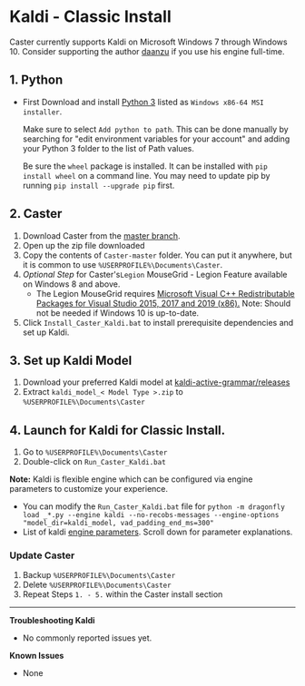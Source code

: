 # Kaldi - Classic Install

Caster currently supports Kaldi on Microsoft Windows 7 through Windows 10. Consider supporting the author [daanzu](https://github.com/sponsors/daanzu) if you use his engine full-time.

## 1. Python

- First Download and install [Python 3](https://www.python.org/downloads/release/python-388/) listed as `Windows x86-64 MSI installer`.

    Make sure to select `Add python to path`. This can be done manually by searching for "edit environment variables for your account" and adding your Python 3 folder to the list of Path values.

    Be sure the `wheel` package is installed. It can be installed with `pip install wheel` on a command line. You may need to update pip by running `pip install --upgrade pip` first.

## 2. Caster

1. Download Caster from the [master branch](https://github.com/dictation-toolbox/Caster/archive/master.zip).
2. Open up the zip file downloaded
3. Copy the contents of `Caster-master` folder. You can put it anywhere, but it is common to use `%USERPROFILE%\Documents\Caster`.
4. *Optional Step* for Caster's`Legion` MouseGrid - Legion Feature available on Windows 8 and above.
    - The Legion MouseGrid requires [Microsoft Visual C++ Redistributable Packages for Visual Studio 2015, 2017 and 2019 (x86).](https://support.microsoft.com/en-nz/help/2977003/the-latest-supported-visual-c-downloads) Note: Should not be needed if Windows 10 is up-to-date.
5. Click `Install_Caster_Kaldi.bat` to install prerequisite dependencies and set up Kaldi. 

## 3. Set up Kaldi Model

1. Download your preferred Kaldi model at [kaldi-active-grammar/releases](https://github.com/daanzu/kaldi-active-grammar/releases)
2. Extract `kaldi_model_< Model Type >.zip` to  `%USERPROFILE%\Documents\Caster`

## 4. Launch for Kaldi  for Classic Install.

1. Go to `%USERPROFILE%\Documents\Caster`
2. Double-click on `Run_Caster_Kaldi.bat`

**Note:**  Kaldi is flexible engine which can be configured via engine parameters to customize your experience. 

- You can modify the `Run_Caster_Kaldi.bat` file for  `python -m dragonfly load _*.py --engine kaldi --no-recobs-messages --engine-options "model_dir=kaldi_model, vad_padding_end_ms=300"`
- List of kaldi [engine parameters](https://dragonfly2.readthedocs.io/en/latest/kaldi_engine.html#engine-configuration). Scroll down for parameter explanations.

### Update Caster

1. Backup `%USERPROFILE%\Documents\Caster`
2. Delete `%USERPROFILE%\Documents\Caster`
3. Repeat Steps `1. - 5.` within the Caster install section

------

**Troubleshooting Kaldi**

- No commonly reported issues yet.

**Known Issues**

- None

